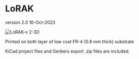 # LoRAK

version 2.0 16-Oct-2023

![LoRAK-v 2-3D](https://github.com/FranPosi/LoRAK/assets/132723330/328b754d-068d-42cc-923b-16e0a9798838)

Printed on both layer of low cost FR-4 (0.8 mm thick) substrate

KiCad project files and Gerbers export .zip files are included. 
